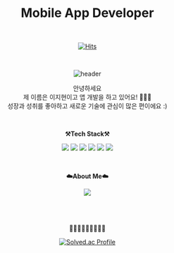 
<div align="center">
<h1> Mobile App Developer </h1>

<br />


[![Hits](https://hits.seeyoufarm.com/api/count/incr/badge.svg?url=https%3A%2F%2Fgithub.com%2Fji-hyun219%2Fhit-counter&count_bg=%2379C83D&title_bg=%23555555&icon=&icon_color=%23E7E7E7&title=hits&edge_flat=false)](https://hits.seeyoufarm.com)                    

<br />



![header](https://capsule-render.vercel.app/api?type=waving&color=A3DCBE&height=300&section=header&text=jihyun's%20profile&fontSize=90&fontColor=fffcfc)


<p align="center">
안녕하세요 <br />
제 이름은 이지현이고 앱 개발을 하고 있어요! 👩🏻‍💻 <br />
성장과 성취를 좋아하고 새로운 기술에 관심이 많은 편이에요 :) <br />
</p>

<br />

<p align="center">
    <Strong>⚒️Tech Stack⚒️</Strong><br>
</p>

<p align="center" display="inline-block">
<img src="https://img.shields.io/badge/Flutter-02569B?style=for-the-badge&logo=Flutter&logoColor=white">
<img src="https://img.shields.io/badge/Dart-0175C2?style=for-the-badge&logo=Dart&logoColor=white"> 
<img src="https://img.shields.io/badge/Firebase-FFCA28?style=for-the-badge&logo=Firebase&logoColor=white">
<img src="https://img.shields.io/badge/TypeScript-3178C6?style=for-the-badge&logo=TypeScript&logoColor=white">
<img src="https://img.shields.io/badge/React-61DAFB?style=for-the-badge&logo=React&logoColor=white">
<img src="https://img.shields.io/badge/MySQL-4479A1?style=for-the-badge&logo=MySQL&logoColor=white">
</p>


<br />


<p align="center">
    <Strong>☁️About Me☁️</Strong><br>
</p>
<a href="https://ts2ree.tistory.com/" target="_blank"><img src="https://img.shields.io/badge/Tistory-535D6C?style=flat-square&logo=Tistory&logoColor=white"/></a>

<br />
<br />
<br />
<br />

<p align="center">
    <Strong>🏃🏻‍♀️🏃🏻‍♀️🏃🏻‍♀️</Strong><br>
</p>
  
[![Solved.ac Profile](http://mazassumnida.wtf/api/v2/generate_badge?boj=ix0219)](https://solved.ac/ix0219/)
  
</div>
